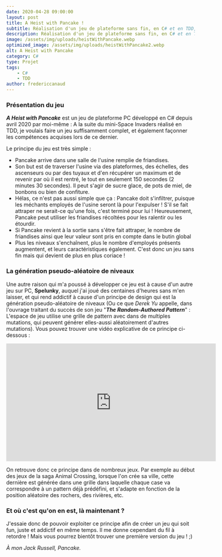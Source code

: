 ```yaml
---
date: 2020-04-28 09:00:00
layout: post
title: A Heist with Pancake !
subtitle: Réalisation d'un jeu de plateforme sans fin, en C# et en TDD, mettant en scène Pancake, un chien voleur de friandises dans une usine. A venir ;)
description: Réalisation d'un jeu de plateforme sans fin, en C# et en TDD, mettant en scène Pancake, un chien voleur de friandises dans une usine. A venir ;)
image: /assets/img/uploads/heistWithPancake.webp
optimized_image: /assets/img/uploads/heistWithPancake2.webp
alt: A Heist with Pancake
category: C#
type: Projet
tags:
    - C#
    - TDD
author: fredericcanaud
---
```


### Présentation du jeu

***A Heist with Pancake*** est un jeu de plateforme PC développé en C# depuis avril 2020 par moi-même : A la suite du mini-Space Invaders réalisé en TDD, je voulais faire un jeu suffisamment complet, et également façonner les compétences acquises lors de ce dernier.

Le principe du jeu est très simple :
- Pancake arrive dans une salle de l'usine remplie de friandises.
- Son but est de traverser l'usine via des plateformes, des échelles, des ascenseurs ou par des tuyaux et d'en récupérer un maximum et de revenir par où il est rentré, le tout en seulement 150 secondes (2 minutes 30 secondes). Il peut s'agir de sucre glace, de pots de miel, de bonbons ou bien de confiture.
- Hélas, ce n'est pas aussi simple que ça : Pancake doit s'infiltrer, puisque les méchants employés de l'usine seront là pour l'expulser ! S'il se fait attraper ne serait-ce qu'une fois, c'est terminé pour lui ! Heureusement, Pancake peut utiliser les friandises récoltées pour les ralentir ou les étourdir.
- Si Pancake revient à la sortie sans s'être fait attraper, le nombre de friandises ainsi que leur valeur sont pris en compte dans le butin global
- Plus les niveaux s'enchaînent, plus le nombre d'employés présents augmentent, et leurs caractéristiques également. C'est donc un jeu sans fin mais qui devient de plus en plus coriace !


### La génération pseudo-aléatoire de niveaux

Une autre raison qui m'a poussé à développer ce jeu est à cause d'un autre jeu sur PC, **Spelunky**, auquel j'ai joué des centaines d'heures sans m'en laisser, et qui rend addictif à cause d'un principe de design qui est la génération pseudo-aléatoire de niveaux (Ou ce que *Derek Yu* appelle, dans l'ouvrage traitant du succès de son jeu "***The Random-Authored Pattern***" : L'espace de jeu utilise une grille de pattern avec dans  de multiples mutations, qui peuvent générer elles-aussi aléatoirement d'autres mutations). Vous pouvez trouver une vidéo explicative de ce principe ci-dessous :

<iframe width="560" height="315" src="https://www.youtube.com/embed/Uqk5Zf0tw3o" frameborder="0" allow="accelerometer; autoplay; encrypted-media; gyroscope; picture-in-picture" allowfullscreen></iframe>

On retrouve donc ce principe dans de nombreux jeux. Par exemple au début des jeux de la saga Animal Crossing, lorsque l'on crée sa ville, cette dernière est générée dans une grille dans laquelle chaque case va correspondre à un pattern déjà prédéfini, et s'adapte en fonction de la position aléatoire des rochers, des rivières, etc.

### Et où c'est qu'on en est, là maintenant ?

J'essaie donc de pouvoir exploiter ce principe afin de créer un jeu qui soit fun, juste et addictif en même temps. Il me donne cependant du fil à retordre ! Mais vous pourrez bientôt trouver une première version du jeu ! ;)

*À mon Jack Russell, Pancake.*
